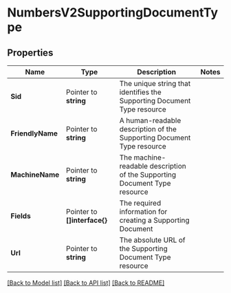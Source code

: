 # NumbersV2SupportingDocumentType

## Properties

Name | Type | Description | Notes
------------ | ------------- | ------------- | -------------
**Sid** | Pointer to **string** | The unique string that identifies the Supporting Document Type resource |
**FriendlyName** | Pointer to **string** | A human-readable description of the Supporting Document Type resource |
**MachineName** | Pointer to **string** | The machine-readable description of the Supporting Document Type resource |
**Fields** | Pointer to **[]interface{}** | The required information for creating a Supporting Document |
**Url** | Pointer to **string** | The absolute URL of the Supporting Document Type resource |

[[Back to Model list]](../README.md#documentation-for-models) [[Back to API list]](../README.md#documentation-for-api-endpoints) [[Back to README]](../README.md)


